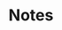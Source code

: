 ---
layout: notes
title: Notes
permalink: /notes
pagination:
  enabled: true
  collection: notes
  sort_field: 'date'
  sort_reverse: true
---